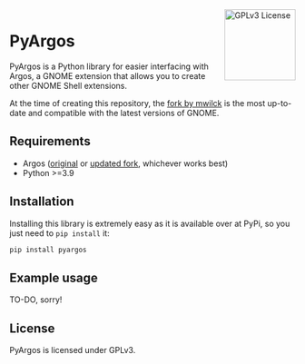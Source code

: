 <a href="https://github.com/naanselmo/pyargos/blob/master/LICENSE">
    <img src="https://upload.wikimedia.org/wikipedia/commons/9/93/GPLv3_Logo.svg" alt="GPLv3 License" title="GPLv3 License" align="right" height="125" />
</a>

PyArgos
=======

PyArgos is a Python library for easier interfacing with Argos, a GNOME extension that allows you to create other GNOME Shell extensions.

At the time of creating this repository, the [fork by mwilck](https://github.com/mwilck/argos) is the most up-to-date and compatible with the latest versions
of GNOME.

Requirements
------

- Argos ([original](https://github.com/p-e-w/argos) or [updated fork](https://github.com/mwilck/argos), whichever works best)
- Python >=3.9

Installation
------

Installing this library is extremely easy as it is available over at PyPi, so you just need to `pip install` it:

```bash
pip install pyargos
```

Example usage
------

TO-DO, sorry!

License
-------

PyArgos is licensed under GPLv3.